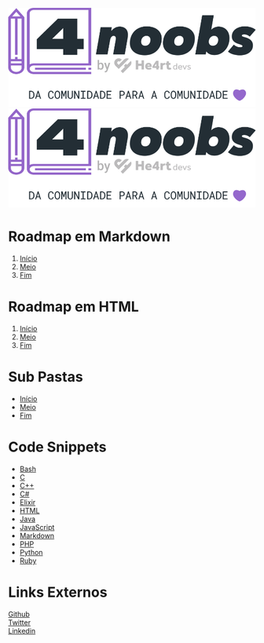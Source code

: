 ![Imagem em Markdown](./4noobsAssets/image.svg)
<img alt="Imagem em HTML" src="./4noobsAssets/image.svg">

# Roadmap em Markdown

1. [Início](./4noobsDocs/1-Introducao_1-Inicio.md)
2. [Meio](./4noobsDocs/2-Desenvolvimento_1-Meio.md)
3. [Fim](./4noobsDocs/3-Conclusao_1-Fim.md)

# Roadmap em HTML

1. <a href="./4noobsDocs/1-Introducao_1-Inicio.md">Início</a>
1. <a href="./4noobsDocs/2-Desenvolvimento_1-Meio.md">Meio</a>
1. <a href="./4noobsDocs/3-Conclusao_1-Fim.md">Fim</a>

# Sub Pastas

- [Início](./4noobsDocs/1-Introducao/1-Inicio.md)
- [Meio](./4noobsDocs/2-Desenvolvimento/1-Meio.md)
- [Fim](./4noobsDocs/3-Conclusao/1-Fim.md)

# Code Snippets

- [Bash](/4noobsDocs/Code-Snippets/Linguagens/bash.md)
- [C](/4noobsDocs/Code-Snippets/Linguagens/c.md)
- [C++](/4noobsDocs/Code-Snippets/Linguagens/cpp.md)
- [C#](/4noobsDocs/Code-Snippets/Linguagens/csharp.md)
- [Elixir](/4noobsDocs/Code-Snippets/Linguagens/elixir.md)
- [HTML](/4noobsDocs/Code-Snippets/Linguagens/html.md)
- [Java](/4noobsDocs/Code-Snippets/Linguagens/java.md)
- [JavaScript](/4noobsDocs/Code-Snippets/Linguagens/javascript.md)
- [Markdown](/4noobsDocs/Code-Snippets/Linguagens/markdown.md)
- [PHP](/4noobsDocs/Code-Snippets/Linguagens/php.md)
- [Python](/4noobsDocs/Code-Snippets/Linguagens/python.md)
- [Ruby](/4noobsDocs/Code-Snippets/Linguagens/ruby.md)

# Links Externos

<a href="https://github.com/danilomacb" target="_blank" rel="noopener noreferrer">Github</a><br>
<a href="https://twitter.com/danilomacb" target="_blank" rel="noopener noreferrer">Twitter</a><br>
<a href="https://www.linkedin.com/in/danilomacb" target="_blank" rel="noopener noreferrer">Linkedin</a>
